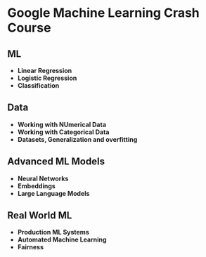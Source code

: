 # Google Machine Learning Crash Course
## ML
- **Linear Regression**  
- **Logistic Regression**  
- **Classification**  
## Data
- **Working with NUmerical Data**
- **Working with Categorical Data**
- **Datasets, Generalization and overfitting**
## Advanced ML Models
- **Neural Networks**
- **Embeddings**
- **Large Language Models**
## Real World ML
  - **Production ML Systems**
  - **Automated Machine Learning**
  - **Fairness**
